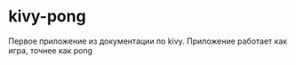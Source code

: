 # kivy-pong
Первое приложение из документации по kivy. Приложение работает как игра, точнее как pong
